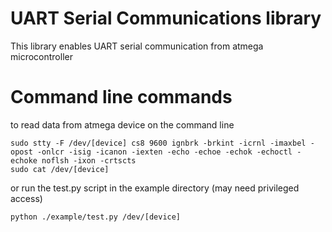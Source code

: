 
# UART Serial Communications library
This library enables UART serial communication from atmega microcontroller

# Command line commands
to read data from atmega device on the command line

	sudo stty -F /dev/[device] cs8 9600 ignbrk -brkint -icrnl -imaxbel -opost -onlcr -isig -icanon -iexten -echo -echoe -echok -echoctl -echoke noflsh -ixon -crtscts
	sudo cat /dev/[device]

or run the test.py script in the example directory (may need privileged access)
	
	python ./example/test.py /dev/[device]
